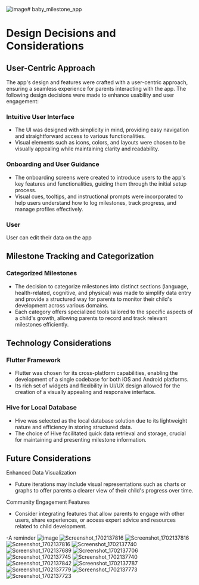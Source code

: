 ![image](https://github.com/Lenien1999/Baby-Milestone-Tracker-App/assets/79860354/24219fdf-a1ee-419d-be8b-7f0c8be1876c)# baby_milestone_app

 
# Design Decisions and Considerations

## User-Centric Approach

The app's design and features were crafted with a user-centric approach, ensuring a seamless experience for parents interacting with the app. The following design decisions were made to enhance usability and user engagement:

### Intuitive User Interface
- The UI was designed with simplicity in mind, providing easy navigation and straightforward access to various functionalities.
- Visual elements such as icons, colors, and layouts were chosen to be visually appealing while maintaining clarity and readability.

### Onboarding and User Guidance
- The onboarding screens were created to introduce users to the app's key features and functionalities, guiding them through the initial setup process.
- Visual cues, tooltips, and instructional prompts were incorporated to help users understand how to log milestones, track progress, and manage profiles effectively.
### User
User can edit their data on the app
## Milestone Tracking and Categorization

### Categorized Milestones
- The decision to categorize milestones into distinct sections (language, health-related, cognitive, and physical) was made to simplify data entry and provide a structured way for parents to monitor their child's development across various domains.
- Each category offers specialized tools tailored to the specific aspects of a child's growth, allowing parents to record and track relevant milestones efficiently.

## Technology Considerations

### Flutter Framework
- Flutter was chosen for its cross-platform capabilities, enabling the development of a single codebase for both iOS and Android platforms.
- Its rich set of widgets and flexibility in UI/UX design allowed for the creation of a visually appealing and responsive interface.

### Hive for Local Database
- Hive was selected as the local database solution due to its lightweight nature and efficiency in storing structured data.
- The choice of Hive facilitated quick data retrieval and storage, crucial for maintaining and presenting milestone information.

## Future Considerations

Enhanced Data Visualization
- Future iterations may include visual representations such as charts or graphs to offer parents a clearer view of their child's progress over time.
  
 Community Engagement Features
- Consider integrating features that allow parents to engage with other users, share experiences, or access expert advice and resources related to child development.

-A reminder 
![image](https://github.com/Lenien1999/Baby-Milestone-Tracker-App/assets/79860354/fd3c6382-2983-485d-ba21-1398f99bc3d7)
![Screenshot_1702137816](https://github.com/Lenien1999/Baby-Milestone-Tracker-App/assets/79860354/9e8af00c-bdf8-4053-90ee-46b7adcacc58)
![Screenshot_1702137816](https://github.com/Lenien1999/Baby-Milestone-Tracker-App/assets/79860354/1103ac90-0935-434d-a4fa-d405b56c82d7)
![Screenshot_1702137816](https://github.com/Lenien1999/Baby-Milestone-Tracker-App/assets/79860354/a35e324f-53b9-4fca-8e17-7e9dc10616e6)
![Screenshot_1702137740](https://github.com/Lenien1999/Baby-Milestone-Tracker-App/assets/79860354/40e7dcea-99a5-49dc-8e4c-828dc75afe01)
![Screenshot_1702137689](https://github.com/Lenien1999/Baby-Milestone-Tracker-App/assets/79860354/88a16264-700e-43b0-90f8-4ac7a72f7902)
![Screenshot_1702137706](https://github.com/Lenien1999/Baby-Milestone-Tracker-App/assets/79860354/b16a64bb-5774-45f1-a6ee-286896e8864e)
![Screenshot_1702137745](https://github.com/Lenien1999/Baby-Milestone-Tracker-App/assets/79860354/aeaf0725-7364-43e8-b783-02618291dc78)
![Screenshot_1702137740](https://github.com/Lenien1999/Baby-Milestone-Tracker-App/assets/79860354/ee09605d-f0a8-4bb2-bee6-2f634ff1f9dc)
![Screenshot_1702137842](https://github.com/Lenien1999/Baby-Milestone-Tracker-App/assets/79860354/b5c3e7d6-d72c-4ef3-a93d-ccc38e680aa6)
![Screenshot_1702137787](https://github.com/Lenien1999/Baby-Milestone-Tracker-App/assets/79860354/5b0253f0-2665-4358-88c0-60672da3f471)
![Screenshot_1702137779](https://github.com/Lenien1999/Baby-Milestone-Tracker-App/assets/79860354/ae767496-862e-4292-932a-d4ba058560ab)
![Screenshot_1702137773](https://github.com/Lenien1999/Baby-Milestone-Tracker-App/assets/79860354/f105d70e-c283-48ff-87f5-7387138d432c)
![Screenshot_1702137723](https://github.com/Lenien1999/Baby-Milestone-Tracker-App/assets/79860354/1a60a1ed-f63c-4544-8533-38ce5e4bbc7a)








 

